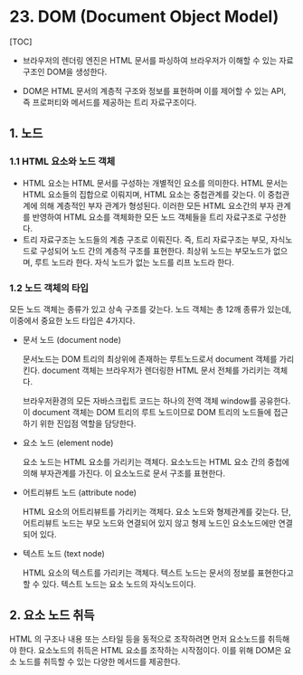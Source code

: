 # 23. DOM (Document Object Model)

[TOC]

- 브라우저의 렌더링 엔진은 HTML 문서를 파싱하여 브라우저가 이해할 수 있는 자료구조인 DOM을 생성한다.

- DOM은 HTML 문서의 계층적 구조와 정보를 표현하며 이를 제어할 수 있는 API, 즉 프로퍼티와 메서드를 제공하는 트리 자료구조이다.



## 1. 노드

### 1.1 HTML 요소와 노드 객체

- HTML 요소는 HTML 문서를 구성하는 개별적인 요소를 의미한다. HTML 문서는 HTML 요소들의 집합으로 이뤄지며, HTML 요소는 중첩관계를 갖는다. 이 중첩관계에 의해 계층적인 부자 관계가 형성된다. 이러한 모든 HTML 요소간의 부자 관계를 반영하여 HTML 요소를 객체화한 모든 노드 객체들을 트리 자료구조로 구성한다.
- 트리 자료구조는 노드들의 계층 구조로 이뤄진다. 즉, 트리 자료구조는 부모, 자식노드로 구성되어 노드 간의 계층적 구조를 표현한다. 최상위 노드는  부모노드가 없으며, 루트 노드라 한다. 자식 노드가 없는 노드를 리프 노드라 한다.



### 1.2 노드 객체의 타입

모든 노드 객체는 종류가 있고 상속 구조를 갖는다. 노드 객체는 총 12깨 종류가 있는데, 이중에서 중요한 노드 타입은 4가지다.

- 문서 노드 (document node)

  문서노드는 DOM 트리의 최상위에 존재하는 루트노드로서 document 객체를 가리킨다. document 객체는 브라우저가 렌더링한 HTML 문서 전체를 가리키는 객체다.

  브라우저환경의 모든 자바스크립트 코드는 하나의 전역 객체 window를 공유한다. 이 document 객체는 DOM 트리의 루트 노드이므로 DOM 트리의 노드들에 접근하기 위한 진입점 역할을 담당한다.

- 요소 노드 (element node)

  요소 노드는 HTML 요소를 가리키는 객체다. 요소노드는 HTML 요소 간의 중첩에 의해 부자관계를 가진다. 이 요소노드로 문서 구조를 표현한다.

- 어트리뷰트 노드 (attribute node)

  HTML 요소의 어트리뷰트를 가리키는 객체다. 요소 노드와 형제관계를 갖는다. 단, 어트리뷰트 노드는 부모 노드와 연결되어 있지 않고 형제 노드인 요소노드에만 연결되어 있다.

- 텍스트 노드 (text node)

  HTML 요소의 텍스트를 가리키는 객체다. 텍스트 노드는 문서의 정보를 표현한다고 할 수 있다. 텍스트 노드는 요소 노드의 자식노드이다.



## 2. 요소 노드 취득

HTML 의 구조나 내용 또는 스타일 등을 동적으로 조작하려면 먼저 요소노드를 취득해야 한다.  요소노드의 취득은 HTML 요소를 조작하는 시작점이다. 이를 위해 DOM은 요소 노드를 취득할 수 있는 다양한 메서드를 제공한다.

